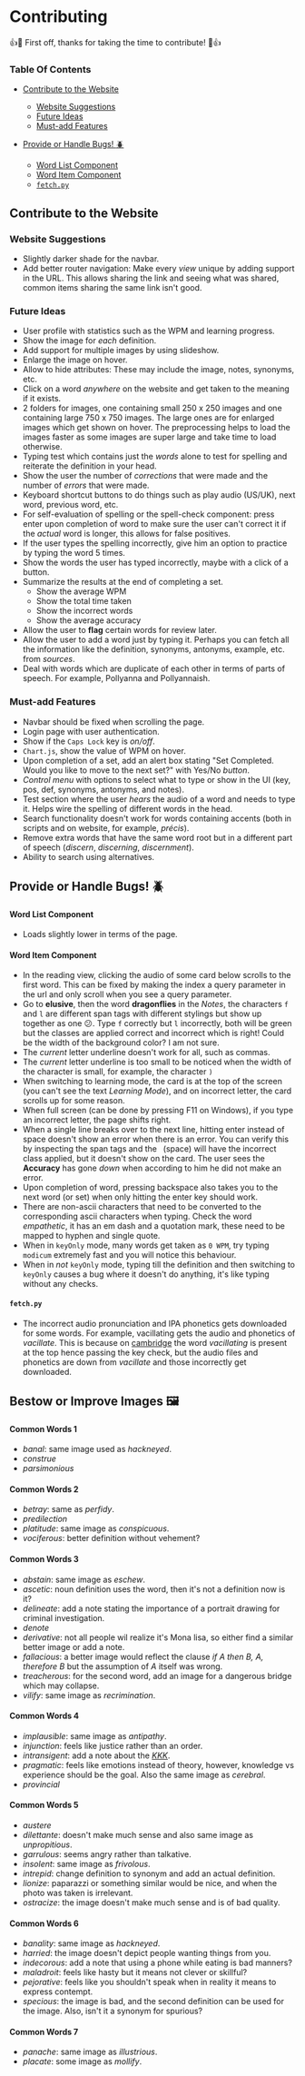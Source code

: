 # Contributing

:+1::tada: First off, thanks for taking the time to contribute! :tada::+1:

### Table Of Contents

* [Contribute to the Website](#contribute-to-the-website)
  * [Website Suggestions](#website-suggestions)
  * [Future Ideas](#future-ideas)
  * [Must-add Features](#must-add-features)

* [Provide or Handle Bugs! :beetle:](#provide-or-handle-bugs)
  * [Word List Component](#word-list-component)
  * [Word Item Component](#word-item-component)
  * [`fetch.py`](#fetch.py)


## Contribute to the Website

### Website Suggestions

* Slightly darker shade for the navbar.
* Add better router navigation: Make every _view_ unique by adding support in the URL. This allows sharing the link and seeing what was shared, common items sharing the same link isn't good.

### Future Ideas

* User profile with statistics such as the WPM and learning progress.
* Show the image for _each_ definition.
* Add support for multiple images by using slideshow.
* Enlarge the image on hover.
* Allow to hide attributes: These may include the image, notes, synonyms, etc.
* Click on a word _anywhere_ on the website and get taken to the meaning if it exists.
* 2 folders for images, one containing small 250 x 250 images and one containing large 750 x 750 images. The large ones are for enlarged images which get shown on hover. The preprocessing helps to load the images faster as some images are super large and take time to load otherwise.
* Typing test which contains just the _words_ alone to test for spelling and reiterate the definition in your head.
* Show the user the number of _corrections_ that were made and the number of _errors_ that were made.
* Keyboard shortcut buttons to do things such as play audio (US/UK), next word, previous word, etc.
* For self-evaluation of spelling or the spell-check component: press enter upon completion of word to make sure the user can't correct it if the _actual_ word is longer, this allows for false positives.
* If the user types the spelling incorrectly, give him an option to practice by typing the word 5 times.
* Show the words the user has typed incorrectly, maybe with a click of a button.
* Summarize the results at the end of completing a set.
	- Show the average WPM
	- Show the total time taken
	- Show the incorrect words
	- Show the average accuracy
* Allow the user to **flag** certain words for review later.
* Allow the user to add a word just by typing it. Perhaps you can fetch all the information like the definition, synonyms, antonyms, example, etc. from _sources_.
* Deal with words which are duplicate of each other in terms of parts of speech. For example, Pollyanna and Pollyannaish.

### Must-add Features

* Navbar should be fixed when scrolling the page.
* Login page with user authentication.
* Show if the `Caps Lock` key is _on/off_.
* `Chart.js`, show the value of WPM on hover.
* Upon completion of a set, add an alert box stating "Set Completed. Would you like to move to the next set?" with Yes/No _button_.
* _Control menu_ with options to select what to type or show in the UI (key, pos, def, synonyms, antonyms, and notes).
* Test section where the user _hears_ the audio of a word and needs to type it. Helps wire the spelling of different words in the head.
* Search functionality doesn't work for words containing accents (both in scripts and on website, for example, _précis_).
* Remove extra words that have the same word root but in a different part of speech (_discern_, _discerning_, _discernment_).
* Ability to search using alternatives.


## Provide or Handle Bugs! :beetle:

#### Word List Component

* Loads slightly lower in terms of the page.

#### Word Item Component

* In the reading view, clicking the audio of some card below scrolls to the first word. This can be fixed by making the index a query parameter in the url and only scroll when you see a query parameter.
* Go to **elusive**, then the word **dragonflies** in the _Notes_, the characters `f` and `l` are different span tags with different stylings but show up together as one :confused:. Type `f` correctly but `l` incorrectly, both will be green but the classes are applied correct and incorrect which is right! Could be the width of the background color? I am not sure.
* The _current_ letter underline doesn't work for all, such as commas.
* The _current_ letter underline is too small to be noticed when the width of the character is small, for example, the character `)`
* When switching to learning mode, the card is at the top of the screen (you can't see the text _Learning Mode_), and on incorrect letter, the card scrolls up for some reason.
* When full screen (can be done by pressing F11 on Windows), if you type an incorrect letter, the page shifts right.
* When a single line breaks over to the next line, hitting enter instead of space doesn't show an error when there is an error. You can verify this by inspecting the span tags and the ` `(space) will have the incorrect class applied, but it doesn't show on the card. The user sees the **Accuracy** has gone _down_ when according to him he did not make an error.
* Upon completion of word, pressing backspace also takes you to the next word (or set) when only hitting the enter key should work.	
* There are non-ascii characters that need to be converted to the corresponding ascii characters when typing. Check the word _empathetic_, it has an em dash and a quotation mark, these need to be mapped to hyphen and single quote.
* When in `keyOnly` mode, many words get taken as `0 WPM`, try typing `modicum` extremely fast and you will notice this behaviour.
* When in _not_ `keyOnly` mode, typing till the definition and then switching to `keyOnly` causes a bug where it doesn't do anything, it's like typing without any checks.

#### `fetch.py`

* The incorrect audio pronunciation and IPA phonetics gets downloaded for some words. For example, vacillating gets the audio and phonetics of _vacillate_. This is because on [cambridge](https://dictionary.cambridge.org/dictionary/english/vacillating) the word _vacillating_ is present at the top hence passing the key check, but the audio files and phonetics are down from _vacillate_ and those incorrectly get downloaded.


## Bestow or Improve Images :framed_picture:

#### Common Words 1

* _banal_: same image used as _hackneyed_.
* _construe_
* _parsimonious_

#### Common Words 2

* _betray_: same as _perfidy_.
* _predilection_
* _platitude_: same image as _conspicuous_.
* _vociferous_: better definition without vehement?

#### Common Words 3

* _abstain_: same image as _eschew_.
* _ascetic_: noun definition uses the word, then it's not a definition now is it?
* _delineate_: add a note stating the importance of a portrait drawing for criminal investigation.
* _denote_
* _derivative_: not all people wil realize it's Mona lisa, so either find a similar better image or add a note.
* _fallacious_: a better image would reflect the clause _if A then B, A, therefore B_ but the assumption of _A_ itself was wrong.
* _treacherous_: for the second word, add an image for a dangerous bridge which may collapse.
* _vilify_: same image as _recrimination_.

#### Common Words 4

* _implausible_: same image as _antipathy_.
* _injunction_: feels like justice rather than an order.
* _intransigent_: add a note about the [_KKK_](https://en.wikipedia.org/wiki/Ku_Klux_Klan).
* _pragmatic_: feels like emotions instead of theory, however, knowledge vs experience should be the goal. Also the same image as _cerebral_.
* _provincial_

#### Common Words 5

* _austere_
* _dilettante_: doesn't make much sense and also same image as _unpropitious_.
* _garrulous_: seems angry rather than talkative.
* _insolent_: same image as _frivolous_.
* _intrepid_: change definition to synonym and add an actual definition.
* _lionize_: paparazzi or something similar would be nice, and when the photo was taken is irrelevant.
* _ostracize_: the image doesn't make much sense and is of bad quality.

#### Common Words 6

* _banality_: same image as _hackneyed_.
* _harried_: the image doesn't depict people wanting things from you.
* _indecorous_: add a note that using a phone while eating is bad manners?
* _maladroit_: feels like hasty but it means not clever or skillful?
* _pejorative_: feels like you shouldn't speak when in reality it means to express contempt.
* _specious_: the image is bad, and the second definition can be used for the image. Also, isn't it a synonym for spurious?

#### Common Words 7

* _panache_: same image as _illustrious_.
* _placate_: some image as _mollify_.